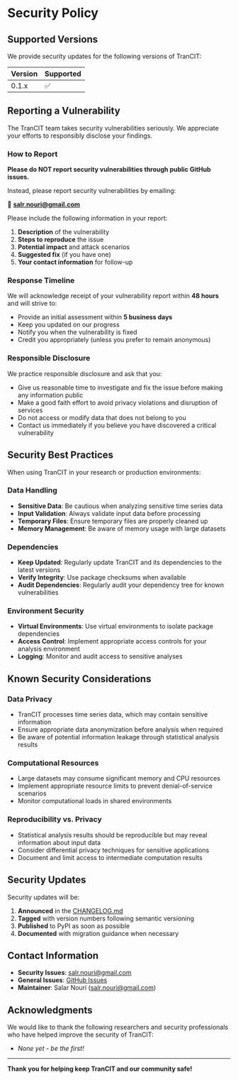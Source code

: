 # Security Policy

## Supported Versions

We provide security updates for the following versions of TranCIT:

| Version | Supported          |
| ------- | ------------------ |
| 0.1.x   | :white_check_mark: |

## Reporting a Vulnerability

The TranCIT team takes security vulnerabilities seriously. We appreciate your efforts to responsibly disclose your findings.

### How to Report

**Please do NOT report security vulnerabilities through public GitHub issues.**

Instead, please report security vulnerabilities by emailing:

📧 **salr.nouri@gmail.com**

Please include the following information in your report:

1. **Description** of the vulnerability
2. **Steps to reproduce** the issue
3. **Potential impact** and attack scenarios
4. **Suggested fix** (if you have one)
5. **Your contact information** for follow-up

### Response Timeline

We will acknowledge receipt of your vulnerability report within **48 hours** and will strive to:

- Provide an initial assessment within **5 business days**
- Keep you updated on our progress
- Notify you when the vulnerability is fixed
- Credit you appropriately (unless you prefer to remain anonymous)

### Responsible Disclosure

We practice responsible disclosure and ask that you:

- Give us reasonable time to investigate and fix the issue before making any information public
- Make a good faith effort to avoid privacy violations and disruption of services
- Do not access or modify data that does not belong to you
- Contact us immediately if you believe you have discovered a critical vulnerability

## Security Best Practices

When using TranCIT in your research or production environments:

### Data Handling
- **Sensitive Data**: Be cautious when analyzing sensitive time series data
- **Input Validation**: Always validate input data before processing
- **Temporary Files**: Ensure temporary files are properly cleaned up
- **Memory Management**: Be aware of memory usage with large datasets

### Dependencies
- **Keep Updated**: Regularly update TranCIT and its dependencies to the latest versions
- **Verify Integrity**: Use package checksums when available
- **Audit Dependencies**: Regularly audit your dependency tree for known vulnerabilities

### Environment Security
- **Virtual Environments**: Use virtual environments to isolate package dependencies
- **Access Control**: Implement appropriate access controls for your analysis environment
- **Logging**: Monitor and audit access to sensitive analyses

## Known Security Considerations

### Data Privacy
- TranCIT processes time series data, which may contain sensitive information
- Ensure appropriate data anonymization before analysis when required
- Be aware of potential information leakage through statistical analysis results

### Computational Resources
- Large datasets may consume significant memory and CPU resources
- Implement appropriate resource limits to prevent denial-of-service scenarios
- Monitor computational loads in shared environments

### Reproducibility vs. Privacy
- Statistical analysis results should be reproducible but may reveal information about input data
- Consider differential privacy techniques for sensitive applications
- Document and limit access to intermediate computation results

## Security Updates

Security updates will be:

1. **Announced** in the [CHANGELOG.md](CHANGELOG.md)
2. **Tagged** with version numbers following semantic versioning
3. **Published** to PyPI as soon as possible
4. **Documented** with migration guidance when necessary

## Contact Information

- **Security Issues**: salr.nouri@gmail.com
- **General Issues**: [GitHub Issues](https://github.com/CMC-lab/TranCIT/issues)
- **Maintainer**: Salar Nouri (salr.nouri@gmail.com)

## Acknowledgments

We would like to thank the following researchers and security professionals who have helped improve the security of TranCIT:

- *None yet - be the first!*

---

**Thank you for helping keep TranCIT and our community safe!**
